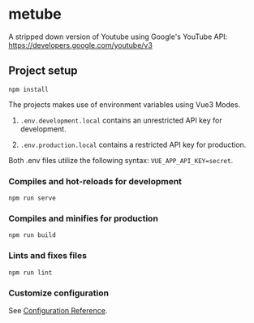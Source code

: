 # metube

A stripped down version of Youtube using Google's YouTube API: https://developers.google.com/youtube/v3

## Project setup

```
npm install
```

The projects makes use of environment variables using Vue3 Modes.

1.  `.env.development.local` contains an unrestricted API key for development.

2.  `.env.production.local` contains a restricted API key for production.

Both .env files utilize the following syntax: `VUE_APP_API_KEY=secret`.

### Compiles and hot-reloads for development

```
npm run serve
```

### Compiles and minifies for production

```
npm run build
```

### Lints and fixes files

```
npm run lint
```

### Customize configuration

See [Configuration Reference](https://cli.vuejs.org/config/).
